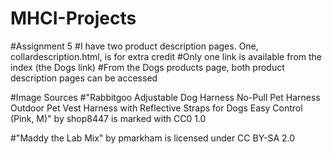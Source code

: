 # MHCI-Projects
#Assignment 5
#I have two product description pages. One, collardescription.html, is for extra credit
#Only one link is available from the index (the Dogs link)
#From the Dogs products page, both product description pages can be accessed

#Image Sources
#"Rabbitgoo Adjustable Dog Harness No-Pull Pet Harness Outdoor Pet Vest Harness with Reflective Straps for Dogs Easy Control (Pink, M)" by shop8447 is marked with CC0 1.0

#"Maddy the Lab Mix" by pmarkham is licensed under CC BY-SA 2.0

